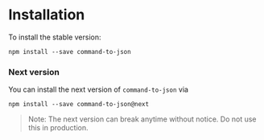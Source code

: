 # Installation

To install the stable version:

```
npm install --save command-to-json
```

### Next version

You can install the next version of `command-to-json` via

```
npm install --save command-to-json@next
```

> Note: The next version can break anytime without notice. Do not use this in production.
